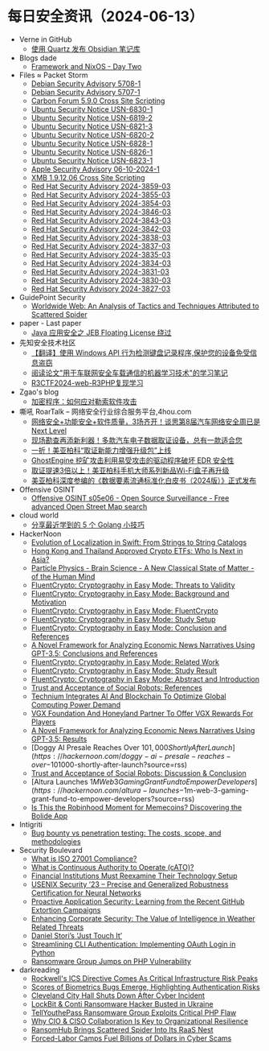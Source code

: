 # 每日安全资讯（2024-06-13）

- Verne in GitHub
  - [使用 Quartz 发布 Obsidian 笔记库](https://einverne.github.io/post/2024/06/quartz-obsidian-publish.html)
- Blogs  dade
  - [Framework and NixOS - Day Two](https://0xda.de/blog/2024/06/framework-and-nixos-day-two/)
- Files ≈ Packet Storm
  - [Debian Security Advisory 5708-1](https://packetstormsecurity.com/files/179068/dsa-5708-1.txt)
  - [Debian Security Advisory 5707-1](https://packetstormsecurity.com/files/179067/dsa-5707-1.txt)
  - [Carbon Forum 5.9.0 Cross Site Scripting](https://packetstormsecurity.com/files/179066/carbonforum590-xss.txt)
  - [Ubuntu Security Notice USN-6830-1](https://packetstormsecurity.com/files/179065/USN-6830-1.txt)
  - [Ubuntu Security Notice USN-6819-2](https://packetstormsecurity.com/files/179064/USN-6819-2.txt)
  - [Ubuntu Security Notice USN-6821-3](https://packetstormsecurity.com/files/179063/USN-6821-3.txt)
  - [Ubuntu Security Notice USN-6820-2](https://packetstormsecurity.com/files/179062/USN-6820-2.txt)
  - [Ubuntu Security Notice USN-6828-1](https://packetstormsecurity.com/files/179061/USN-6828-1.txt)
  - [Ubuntu Security Notice USN-6826-1](https://packetstormsecurity.com/files/179060/USN-6826-1.txt)
  - [Ubuntu Security Notice USN-6823-1](https://packetstormsecurity.com/files/179059/USN-6823-1.txt)
  - [Apple Security Advisory 06-10-2024-1](https://packetstormsecurity.com/files/179058/APPLE-SA-06-10-2024-1.txt)
  - [XMB 1.9.12.06 Cross Site Scripting](https://packetstormsecurity.com/files/179057/xmb191206-xss.txt)
  - [Red Hat Security Advisory 2024-3859-03](https://packetstormsecurity.com/files/179056/RHSA-2024-3859-03.txt)
  - [Red Hat Security Advisory 2024-3855-03](https://packetstormsecurity.com/files/179055/RHSA-2024-3855-03.txt)
  - [Red Hat Security Advisory 2024-3854-03](https://packetstormsecurity.com/files/179054/RHSA-2024-3854-03.txt)
  - [Red Hat Security Advisory 2024-3846-03](https://packetstormsecurity.com/files/179053/RHSA-2024-3846-03.txt)
  - [Red Hat Security Advisory 2024-3843-03](https://packetstormsecurity.com/files/179052/RHSA-2024-3843-03.txt)
  - [Red Hat Security Advisory 2024-3842-03](https://packetstormsecurity.com/files/179051/RHSA-2024-3842-03.txt)
  - [Red Hat Security Advisory 2024-3838-03](https://packetstormsecurity.com/files/179050/RHSA-2024-3838-03.txt)
  - [Red Hat Security Advisory 2024-3837-03](https://packetstormsecurity.com/files/179049/RHSA-2024-3837-03.txt)
  - [Red Hat Security Advisory 2024-3835-03](https://packetstormsecurity.com/files/179048/RHSA-2024-3835-03.txt)
  - [Red Hat Security Advisory 2024-3834-03](https://packetstormsecurity.com/files/179047/RHSA-2024-3834-03.txt)
  - [Red Hat Security Advisory 2024-3831-03](https://packetstormsecurity.com/files/179046/RHSA-2024-3831-03.txt)
  - [Red Hat Security Advisory 2024-3830-03](https://packetstormsecurity.com/files/179045/RHSA-2024-3830-03.txt)
  - [Red Hat Security Advisory 2024-3827-03](https://packetstormsecurity.com/files/179044/RHSA-2024-3827-03.txt)
- GuidePoint Security
  - [Worldwide Web: An Analysis of Tactics and Techniques Attributed to Scattered Spider](https://www.guidepointsecurity.com/blog/worldwide-web-an-analysis-of-tactics-and-techniques-attributed-to-scattered-spider/)
- paper - Last paper
  - [Java 应用安全之 JEB Floating License 绕过](https://paper.seebug.org/3178/)
- 先知安全技术社区
  - [【翻译】使用 Windows API 行为检测键盘记录程序,保护您的设备免受信息盗窃](https://xz.aliyun.com/t/14790)
  - [阅读论文"用于车联网安全车载通信的机器学习技术"的学习笔记](https://xz.aliyun.com/t/14827)
  - [R3CTF2024-web-R3PHP复现学习](https://xz.aliyun.com/t/14826)
- Zgao's blog
  - [加密程序：如何应对勒索软件攻击](https://zgao.top/%e5%8a%a0%e5%af%86%e7%a8%8b%e5%ba%8f%ef%bc%9a%e5%a6%82%e4%bd%95%e5%ba%94%e5%af%b9%e5%8b%92%e7%b4%a2%e8%bd%af%e4%bb%b6%e6%94%bb%e5%87%bb/)
- 嘶吼 RoarTalk – 网络安全行业综合服务平台,4hou.com
  - [网络安全+功能安全+软件质量，3场齐开！谈思第8届汽车网络安全周已是Next Level](https://www.4hou.com/posts/WKkQ)
  - [现场勘查再添新利器！多款汽车电子数据取证设备，总有一款适合您](https://www.4hou.com/posts/V2gv)
  - [一折！美亚柏科“取证新能力增强升级包”上线](https://www.4hou.com/posts/RK2O)
  - [GhostEngine 挖矿攻击利用易受攻击的驱动程序破坏 EDR 安全性](https://www.4hou.com/posts/JKLJ)
  - [取证提速3倍以上！美亚柏科手机大师系列新品Wi-Fi盒子再升级](https://www.4hou.com/posts/QKZ0)
  - [美亚柏科深度参编的《数据要素流通标准化白皮书（2024版）》正式发布](https://www.4hou.com/posts/PKX1)
- Offensive OSINT
  - [Offensive OSINT s05e06 - Open Source Surveillance - Free advanced Open Street Map search](https://www.offensiveosint.io/offensive-osint-s05e06-open-source-surveillance-free-advanced-open-street-map-search/)
- cloud world
  - [分享最近学到的 5 个 Golang 小技巧](https://cloudsjhan.github.io/2024/06/12/%E5%88%86%E4%BA%AB%E6%9C%80%E8%BF%91%E5%AD%A6%E5%88%B0%E7%9A%84-5-%E4%B8%AA-Golang-%E5%B0%8F%E6%8A%80%E5%B7%A7/)
- HackerNoon
  - [Evolution of Localization in Swift: From Strings to String Catalogs](https://hackernoon.com/evolution-of-localization-in-swift-from-strings-to-string-catalogs?source=rss)
  - [Hong Kong and Thailand Approved Crypto ETFs: Who Is Next in Asia?](https://hackernoon.com/hong-kong-and-thailand-approved-crypto-etfs-who-is-next-in-asia?source=rss)
  - [Particle Physics - Brain Science - A New Classical State of Matter - of the Human Mind](https://hackernoon.com/particle-physics-brain-science-a-new-classical-state-of-matter-of-the-human-mind?source=rss)
  - [FluentCrypto: Cryptography in Easy Mode: Threats to Validity](https://hackernoon.com/fluentcrypto-cryptography-in-easy-mode-threats-to-validity?source=rss)
  - [FluentCrypto: Cryptography in Easy Mode: Background and Motivation](https://hackernoon.com/fluentcrypto-cryptography-in-easy-mode-background-and-motivation?source=rss)
  - [FluentCrypto: Cryptography in Easy Mode: FluentCrypto](https://hackernoon.com/fluentcrypto-cryptography-in-easy-mode-fluentcrypto?source=rss)
  - [FluentCrypto: Cryptography in Easy Mode: Study Setup](https://hackernoon.com/fluentcrypto-cryptography-in-easy-mode-study-setup?source=rss)
  - [FluentCrypto: Cryptography in Easy Mode: Conclusion and References](https://hackernoon.com/fluentcrypto-cryptography-in-easy-mode-conclusion-and-references?source=rss)
  - [A Novel Framework for Analyzing Economic News Narratives Using GPT-3.5: Conclusions and References](https://hackernoon.com/a-novel-framework-for-analyzing-economic-news-narratives-using-gpt-35-conclusions-and-references?source=rss)
  - [FluentCrypto: Cryptography in Easy Mode: Related Work](https://hackernoon.com/fluentcrypto-cryptography-in-easy-mode-related-work?source=rss)
  - [FluentCrypto: Cryptography in Easy Mode: Study Result](https://hackernoon.com/fluentcrypto-cryptography-in-easy-mode-study-result?source=rss)
  - [FluentCrypto: Cryptography in Easy Mode: Abstract and Introduction](https://hackernoon.com/fluentcrypto-cryptography-in-easy-mode-abstract-and-introduction?source=rss)
  - [Trust and Acceptance of Social Robots: References](https://hackernoon.com/trust-and-acceptance-of-social-robots-references?source=rss)
  - [Technium Integrates AI And Blockchain To Optimize Global Computing Power Demand](https://hackernoon.com/technium-integrates-ai-and-blockchain-to-optimize-global-computing-power-demand?source=rss)
  - [VGX Foundation And Honeyland Partner To Offer VGX Rewards For Players](https://hackernoon.com/vgx-foundation-and-honeyland-partner-to-offer-vgx-rewards-for-players?source=rss)
  - [A Novel Framework for Analyzing Economic News Narratives Using GPT-3.5: Results](https://hackernoon.com/a-novel-framework-for-analyzing-economic-news-narratives-using-gpt-35-results?source=rss)
  - [Doggy AI Presale Reaches Over $101,000 Shortly After Launch](https://hackernoon.com/doggy-ai-presale-reaches-over-$101000-shortly-after-launch?source=rss)
  - [Trust and Acceptance of Social Robots: Discussion & Conclusion](https://hackernoon.com/trust-and-acceptance-of-social-robots-discussion-and-conclusion?source=rss)
  - [Altura Launches $1M Web 3 Gaming Grant Fund to Empower Developers](https://hackernoon.com/altura-launches-$1m-web-3-gaming-grant-fund-to-empower-developers?source=rss)
  - [Is This the Robinhood Moment for Memecoins? Discovering the Bolide App](https://hackernoon.com/is-this-the-robinhood-moment-for-memecoins-discovering-the-bolide-app?source=rss)
- Intigriti
  - [Bug bounty vs penetration testing: The costs, scope, and methodologies](https://blog.intigriti.com/2024/06/12/penetration-testing-vs-bug-bounty-programs/)
- Security Boulevard
  - [What is ISO 27001 Compliance?](https://securityboulevard.com/2024/06/what-is-iso-27001-compliance-3/)
  - [What is Continuous Authority to Operate (cATO)?](https://securityboulevard.com/2024/06/what-is-continuous-authority-to-operate-cato/)
  - [Financial Institutions Must Reexamine Their Technology Setup](https://securityboulevard.com/2024/06/financial-institutions-must-reexamine-their-technology-setup/)
  - [USENIX Security ’23 – Precise and Generalized Robustness Certification for Neural Networks](https://securityboulevard.com/2024/06/usenix-security-23-precise-and-generalized-robustness-certification-for-neural-networks/)
  - [Proactive Application Security: Learning from the Recent GitHub Extortion Campaigns](https://securityboulevard.com/2024/06/proactive-application-security-learning-from-the-recent-github-extortion-campaigns/)
  - [Enhancing Corporate Security: The Value of Intelligence in Weather Related Threats](https://securityboulevard.com/2024/06/enhancing-corporate-security-the-value-of-intelligence-in-weather-related-threats/)
  - [Daniel Stori’s ‘Just Touch It’](https://securityboulevard.com/2024/06/daniel-storis-just-touch-it/)
  - [Streamlining CLI Authentication: Implementing OAuth Login in Python](https://securityboulevard.com/2024/06/streamlining-cli-authentication-implementing-oauth-login-in-python/)
  - [Ransomware Group Jumps on PHP Vulnerability](https://securityboulevard.com/2024/06/ransomware-group-jumps-on-php-vulnerability/)
- darkreading
  - [Rockwell's ICS Directive Comes As Critical Infrastructure Risk Peaks](https://www.darkreading.com/ics-ot-security/rockwell-ics-directive-critical-infrastructure-risk-peaks)
  - [Scores of Biometrics Bugs Emerge, Highlighting Authentication Risks](https://www.darkreading.com/vulnerabilities-threats/scores-of-biometrics-bugs-emerge-highlighting-authentication-risks)
  - [Cleveland City Hall Shuts Down After Cyber Incident](https://www.darkreading.com/cyberattacks-data-breaches/cleveland-city-hall-shuts-down-after-cyber-incident)
  - [LockBit &amp; Conti Ransomware Hacker Busted in Ukraine](https://www.darkreading.com/cyberattacks-data-breaches/lockbit-and-conti-ransomware-hacker-busted-in-ukraine)
  - [TellYouthePass Ransomware Group Exploits Critical PHP Flaw](https://www.darkreading.com/vulnerabilities-threats/tellyouthepass-ransomware-exploits-critical-php-flaw)
  - [Why CIO &amp; CISO Collaboration Is Key to Organizational Resilience](https://www.darkreading.com/cybersecurity-operations/cio-ciso-collaboration-is-key-to-organizational-resilience)
  - [RansomHub Brings Scattered Spider Into Its RaaS Nest](https://www.darkreading.com/threat-intelligence/ransomhub-brings-scattered-spider-into-its-raas-fold)
  - [Forced-Labor Camps Fuel Billions of Dollars in Cyber Scams](https://www.darkreading.com/cyber-risk/forced-labor-camps-fuel-billions-of-dollars-in-cyber-scams)
